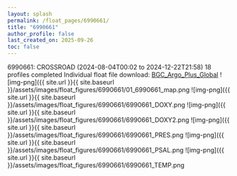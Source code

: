 ```yaml
---
layout: splash
permalink: /float_pages/6990661/
title: "6990661"
author_profile: false
last_created_on: 2025-09-26
toc: false
---
```

 
6990661: CROSSROAD (2024-08-04T00:02 to 2024-12-22T21:58)
18 profiles completed
Individual float file download: [BGC_Argo_Plus_Global](https://ftp.soest.hawaii.edu/bgc_argo_plus/Individual_Floats/outliers_removed/6990661_Sprof_processed.nc)
![img-png]({{ site.url }}{{ site.baseurl }}/assets/images/float_figures/6990661/01_6990661_map.png
![img-png]({{ site.url }}{{ site.baseurl }}/assets/images/float_figures/6990661/6990661_DOXY.png
![img-png]({{ site.url }}{{ site.baseurl }}/assets/images/float_figures/6990661/6990661_DOXY2.png
![img-png]({{ site.url }}{{ site.baseurl }}/assets/images/float_figures/6990661/6990661_PRES.png
![img-png]({{ site.url }}{{ site.baseurl }}/assets/images/float_figures/6990661/6990661_PSAL.png
![img-png]({{ site.url }}{{ site.baseurl }}/assets/images/float_figures/6990661/6990661_TEMP.png

